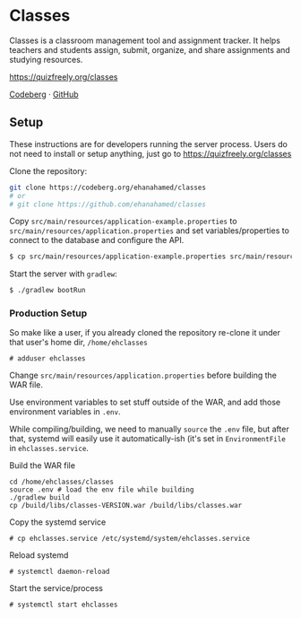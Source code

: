 # Classes

Classes is a classroom management tool and assignment tracker. It helps teachers and students assign, submit, organize, and share assignments and studying resources.

https://quizfreely.org/classes

[Codeberg](https://codeberg.org/ehanahamed/classes) · [GitHub](https://github.com/ehanahamed/classes)

## Setup

These instructions are for developers running the server process. Users do not need to install or setup anything, just go to https://quizfreely.org/classes

Clone the repository:
```sh
git clone https://codeberg.org/ehanahamed/classes
# or
# git clone https://github.com/ehanahamed/classes
```

Copy `src/main/resources/application-example.properties` to `src/main/resources/application.properties` and set variables/properties to connect to the database and configure the API.
```sh
$ cp src/main/resources/application-example.properties src/main/resources/application.properties
```


Start the server with `gradlew`:
```sh
$ ./gradlew bootRun
```

### Production Setup

So make like a user, if you already cloned the repository re-clone it under that user's home dir, `/home/ehclasses`
```
# adduser ehclasses
```

Change `src/main/resources/application.properties` before building the WAR file.

Use environment variables to set stuff outside of the WAR, and add those environment variables in `.env`.

While compiling/building, we need to manually `source` the `.env` file, but after that, systemd will easily use it automatically-ish (it's set in `EnvironmentFile` in `ehclasses.service`.

Build the WAR file
```
cd /home/ehclasses/classes
source .env # load the env file while building
./gradlew build
cp /build/libs/classes-VERSION.war /build/libs/classes.war
```

Copy the systemd service
```
# cp ehclasses.service /etc/systemd/system/ehclasses.service
```

Reload systemd
```
# systemctl daemon-reload
```

Start the service/process
```
# systemctl start ehclasses
```

